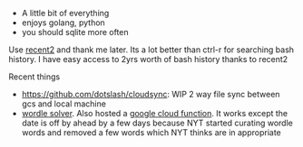 * A little bit of everything 
* enjoys golang, python
* you should sqlite more often



Use [recent2](https://github.com/dotslash/recent2) and thank me later. Its a lot better than ctrl-r for searching bash history. I have easy access to 2yrs worth of bash history thanks to recent2

Recent things
* https://github.com/dotslash/cloudsync: WIP 2 way file sync between gcs and local machine   
* [wordle solver](https://gist.github.com/dotslash/6b16117f0cbc3e41cbe61d87cdc3542e). Also hosted a [google cloud function](https://us-central1-booming-client-211100.cloudfunctions.net/wordle/_cheat?date=2022-03-30). It works except the date is off by ahead by a few days because NYT started curating wordle words and removed a few words which NYT thinks are in appropriate
